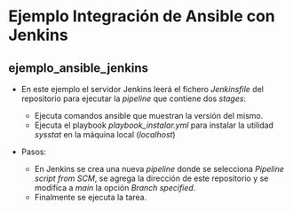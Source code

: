 # Ejemplo Integración de Ansible con Jenkins
## ejemplo_ansible_jenkins
  
- En este ejemplo el servidor Jenkins leerá el fichero *Jenkinsfile* del repositorio para ejecutar la *pipeline* que contiene dos *stages*:
  - Ejecuta comandos ansible que muestran la versión del mismo.
  - Ejecuta el playbook *playbook_instalar.yml* para instalar la utilidad *sysstat* en la máquina local (*localhost*)
  
- Pasos:
  - En Jenkins se crea una nueva *pipeline* donde se selecciona *Pipeline script from SCM*, se agrega la dirección de este repositorio y se modifica a *main* la opción *Branch specified*.
  - Finalmente se ejecuta la tarea. 
